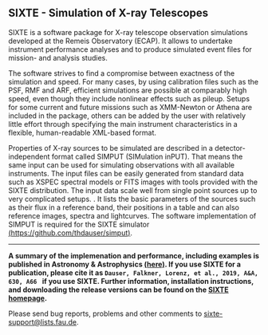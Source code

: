 ## SIXTE - Simulation of X-ray Telescopes

SIXTE is a software package for X-ray telescope observation simulations developed 
at the Remeis Observatory (ECAP). It allows to undertake instrument performance 
analyses and to produce simulated event files for mission- and analysis studies.
 
The software strives to find a compromise between exactness of the simulation 
and speed. For many cases, by using calibration files such as the PSF, RMF and 
ARF, efficient simulations are possible at comparably high speed, even though 
they include nonlinear effects such as pileup. Setups for some current and future
missions such as XMM-Newton or Athena are included in the package, others can be 
added by the user with relatively little effort through specifying the main instrument 
characteristics in a flexible, human-readable XML-based format. 


Properties of X-ray sources to be simulated are described in 
a detector-independent format called SIMPUT (SIMulation inPUT). That means the same input can be used for simulating 
observations with all available instruments. The input files can be easily generated from standard data such as XSPEC spectral models or FITS images with tools provided with the SIXTE distribution. The input data scale well from single point sources up to very complicated setups. . It lists the basic parameters of the sources such as their flux in a reference band, their positions in a table and can also reference images, spectra and lightcurves. The software implementation of SIMPUT is required for the SIXTE simulator [(https://github.com/thdauser/simput)](https://github.com/thdauser/simput).

---

**A summary of the implemenation and performance, including examples is published in Astronomy & Astrophysics [(here)](https://www.aanda.org/articles/aa/abs/2019/10/aa35978-19/aa35978-19.html). If you use SIXTE for a publication, please cite it as `Dauser, Falkner, Lorenz, et al., 2019, A&A, 630, A66 ` if you use SIXTE. Further information, installation instructions, and downloading the release versions can be found on the [SIXTE homepage](https://www.sternwarte.uni-erlangen.de/research/sixte/).**


Please send bug reports, problems and other comments to sixte-support@lists.fau.de. 

